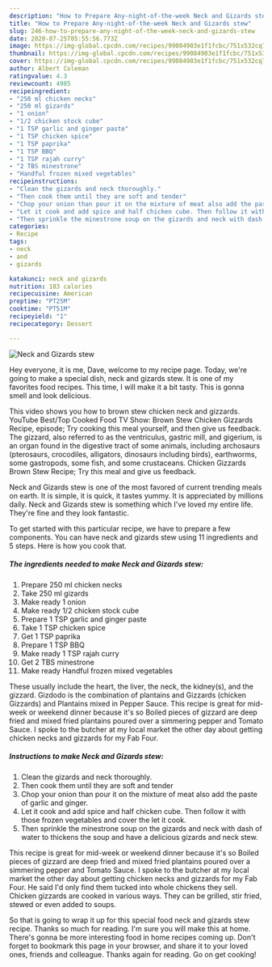 ```yaml
---
description: "How to Prepare Any-night-of-the-week Neck and Gizards stew"
title: "How to Prepare Any-night-of-the-week Neck and Gizards stew"
slug: 246-how-to-prepare-any-night-of-the-week-neck-and-gizards-stew
date: 2020-07-25T05:55:56.773Z
image: https://img-global.cpcdn.com/recipes/99084903e1f1fcbc/751x532cq70/neck-and-gizards-stew-recipe-main-photo.jpg
thumbnail: https://img-global.cpcdn.com/recipes/99084903e1f1fcbc/751x532cq70/neck-and-gizards-stew-recipe-main-photo.jpg
cover: https://img-global.cpcdn.com/recipes/99084903e1f1fcbc/751x532cq70/neck-and-gizards-stew-recipe-main-photo.jpg
author: Albert Coleman
ratingvalue: 4.3
reviewcount: 4985
recipeingredient:
- "250 ml chicken necks"
- "250 ml gizards"
- "1 onion"
- "1/2 chicken stock cube"
- "1 TSP garlic and ginger paste"
- "1 TSP chicken spice"
- "1 TSP paprika"
- "1 TSP BBQ"
- "1 TSP rajah curry"
- "2 TBS minestrone"
- "Handful frozen mixed vegetables"
recipeinstructions:
- "Clean the gizards and neck thoroughly."
- "Then cook them until they are soft and tender"
- "Chop your onion than pour it on the mixture of meat also add the paste of garlic and ginger."
- "Let it cook and add spice and half chicken cube. Then follow it with those frozen vegetables and cover the let it cook."
- "Then sprinkle the minestrone soup on the gizards and neck with dash of water to thickens the soup and have a delicious gizards and neck stew."
categories:
- Recipe
tags:
- neck
- and
- gizards

katakunci: neck and gizards 
nutrition: 183 calories
recipecuisine: American
preptime: "PT25M"
cooktime: "PT51M"
recipeyield: "1"
recipecategory: Dessert

---
```



![Neck and Gizards stew](https://img-global.cpcdn.com/recipes/99084903e1f1fcbc/751x532cq70/neck-and-gizards-stew-recipe-main-photo.jpg)

Hey everyone, it is me, Dave, welcome to my recipe page. Today, we're going to make a special dish, neck and gizards stew. It is one of my favorites food recipes. This time, I will make it a bit tasty. This is gonna smell and look delicious.

This video shows you how to brown stew chicken neck and gizzards. YouTube Best/Top Cooked Food TV Show: Brown Stew Chicken Gizzards Recipe, episode; Try cooking this meal yourself, and then give us feedback. The gizzard, also referred to as the ventriculus, gastric mill, and gigerium, is an organ found in the digestive tract of some animals, including archosaurs (pterosaurs, crocodiles, alligators, dinosaurs including birds), earthworms, some gastropods, some fish, and some crustaceans. Chicken Gizzards Brown Stew Recipe; Try this meal and give us feedback.

Neck and Gizards stew is one of the most favored of current trending meals on earth. It is simple, it is quick, it tastes yummy. It is appreciated by millions daily. Neck and Gizards stew is something which I've loved my entire life. They're fine and they look fantastic.


To get started with this particular recipe, we have to prepare a few components. You can have neck and gizards stew using 11 ingredients and 5 steps. Here is how you cook that.

<!--inarticleads1-->

##### The ingredients needed to make Neck and Gizards stew:

1. Prepare 250 ml chicken necks
1. Take 250 ml gizards
1. Make ready 1 onion
1. Make ready 1/2 chicken stock cube
1. Prepare 1 TSP garlic and ginger paste
1. Take 1 TSP chicken spice
1. Get 1 TSP paprika
1. Prepare 1 TSP BBQ
1. Make ready 1 TSP rajah curry
1. Get 2 TBS minestrone
1. Make ready Handful frozen mixed vegetables


These usually include the heart, the liver, the neck, the kidney(s), and the gizzard. Gizdodo is the combination of plantains and Gizzards (chicken Gizzards) and Plantains mixed in Pepper Sauce. This recipe is great for mid-week or weekend dinner because it&#39;s so Boiled pieces of gizzard are deep fried and mixed fried plantains poured over a simmering pepper and Tomato Sauce. I spoke to the butcher at my local market the other day about getting chicken necks and gizzards for my Fab Four. 

<!--inarticleads2-->

##### Instructions to make Neck and Gizards stew:

1. Clean the gizards and neck thoroughly.
1. Then cook them until they are soft and tender
1. Chop your onion than pour it on the mixture of meat also add the paste of garlic and ginger.
1. Let it cook and add spice and half chicken cube. Then follow it with those frozen vegetables and cover the let it cook.
1. Then sprinkle the minestrone soup on the gizards and neck with dash of water to thickens the soup and have a delicious gizards and neck stew.


This recipe is great for mid-week or weekend dinner because it&#39;s so Boiled pieces of gizzard are deep fried and mixed fried plantains poured over a simmering pepper and Tomato Sauce. I spoke to the butcher at my local market the other day about getting chicken necks and gizzards for my Fab Four. He said I&#39;d only find them tucked into whole chickens they sell. Chicken gizzards are cooked in various ways. They can be grilled, stir fried, stewed or even added to soups. 

So that is going to wrap it up for this special food neck and gizards stew recipe. Thanks so much for reading. I'm sure you will make this at home. There's gonna be more interesting food in home recipes coming up. Don't forget to bookmark this page in your browser, and share it to your loved ones, friends and colleague. Thanks again for reading. Go on get cooking!
